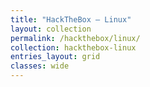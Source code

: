 ```yaml
---
title: "HackTheBox — Linux"
layout: collection
permalink: /hackthebox/linux/
collection: hackthebox-linux
entries_layout: grid
classes: wide
---
```



